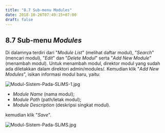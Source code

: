 ```yaml
---
title: "8.7 Sub-menu Modules"
date: 2018-10-26T07:49:15+07:00
draft: false
---
```


## 8.7 Sub-menu _Modules_

Di dalamnya terdiri dari "_Module List_" (melihat daftar modul), "_Search_" (mencari modul), "_Edit_" dan "_Delete Modul_" serta "_Add New Module_" (menambah modul). Untuk menambah modul, direktor modul yang sudah ada diletakkan dalam direktori admin/modules/. Kemudian klik "_Add New Modules_", isikan informasi modul baru, yaitu:

![Modul-Sistem-Pada-SLiMS-1.jpg](/assets/Modul-Sistem-Pada-SLiMS-1.jpg)

* _Module Name_ (nama modul);
* _Module Path_ (path/letak modul);
* _Module Description_ (deskripsi singkat modul).

kemudian klik "_Save_".

![Modul-Sistem-Pada-SLiMS.jpg](/assets/Modul-Sistem-Pada-SLiMS.jpg)